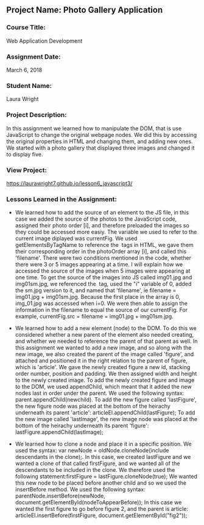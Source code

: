 ## Project Name:  Photo Gallery Application

### Course Title:
Web Application Development

### Assignment Date:  
March 6, 2018

### Student Name:  
Laura Wright

### Project Description:
In this assignment we learned how to manipulate the DOM, that is use JavaScript to change the original webpage nodes. We did this by accessing the original properties in HTML and changing them, and adding new ones. We started with a photo gallery that displayed three images and changed it to display five. 

### View Project:
https://laurawright7.github.io/lesson6_javascript3/

### Lessons Learned in the Assignment:

* We learned how to add the source of an element to the JS file, in this case we added the source of the photos to the JavaScript code, assigned their photo order [i], and therefore preloaded the images so they could be accessed more easiy. The variable we used to refer to the current image diplayed was currentFig. We used getElementsByTagName to reference the <img> tags in HTML, we gave them their corresponding order in the photoOrder array [i], and called this 'filename'. 
There were two conditions mentioned in the code, whether there were 3 or 5 images appearing at a time. I will explain how we accessed the source of the images when 5 images were appearing at one time. 
To get the source of the images into JS called img01.jpg and img01sm.jpg, we referenced the <img> tag, used the "i" variable of 0, added the sm.jpg version to it, and named that 'filename', ie filename = img01.jpg + img01sm.jpg. Because the first place in the array is 0, img_01.jpg was accessed when i=0. We were then able to assign the information in the filename to equal the source of our currentFig. For example, currentFig.src = filename = img01.jpg + img01sm.jpg. 

* We learned how to add a new element (node) to the DOM. To do this we considered whether a new parent of the element also needed creating, and whether we needed to reference the parent of that parent as well. In this assignment we wanted to add a new image, and so along with the new image, we also created the parent of the image called 'figure', and attached and positioned it in the right relation to the parent of figure, which is 'article'. We gave the newly created figure a new id, stacking order number, position and padding. We then assigned width and height to the newly created image. To add the newly created figure and image to the DOM, we used appendChild, which meant that it added the new nodes last in order under the parent. We used the following syntax: parent.appendChild(newchild). 
To add the new figure called 'lastFigure', the new figure node was placed at the bottom of the heirachy underneath its parent 'article': articleEl.appendChild(lastFigure);
To add the new image called 'lastImage', the new image node was placed at the bottom of the heirachy underneath its parent 'figure': lastFigure.appendChild(lastImage);


* We learned how to clone a node and place it in a specific position. We used the syntax: var newNode = oldNode.cloneNode(include descendants in the clone);. In this case, we created lastFigure and we wanted a clone of that called firstFigure, and we wanted all of the descendants to be included in the clone. We therefore used the following statement:firstFigure = lastFigure.cloneNode(true);
We wanted this new node to be placed before another child and so we used the insertBefore method. We used the following syntax: parentNode.insertBefore(newNode, document.getElementById(nodeToAppearBefore)); In this case we wanted the first figure to go before figure 2, and the parent is article:
articleEl.insertBefore(firstFigure, document.getElementById("fig2"));
